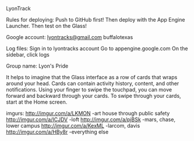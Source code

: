 LyonTrack

Rules for deploying:
Push to GitHub first!
Then deploy with the App Engine Launcher.
Then test on the Glass!

Google account:
lyontracks@gmail.com
buffalotexas


Log files:
Sign in to lyontracks account
Go to appengine.google.com
On the sidebar, click logs

Group name: Lyon's Pride

It helps to imagine that the Glass interface as a row of cards that wraps around your head. Cards can contain activity history, content, and other notifications. Using your finger to swipe the touchpad, you can move forward and backward through your cards. To swipe through your cards, start at the Home screen.


imgurs:
http://imgur.com/a/LKMON -art house through public safety
http://imgur.com/a/ICJDV -loft
http://imgur.com/a/pjBSk -mars, chase, lower campus 
http://imgur.com/a/KexML -larcom, davis
http://imgur.com/a/HBy8r -everything else
